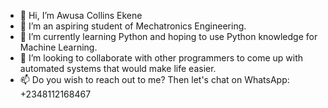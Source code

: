 - 👋 Hi, I’m Awusa Collins Ekene
- 👀 I’m an aspiring student of Mechatronics Engineering.
- 🌱 I’m currently learning Python and hoping to use Python knowledge for Machine Learning.
- 💞️ I’m looking to collaborate with other programmers to come up with automated systems that would make life easier.
- 📫 Do you wish to reach out to me?
Then let's chat on WhatsApp: +2348112168467

<!---
Collinshack/Collinshack is a ✨ special ✨ repository because its `README.md` (this file) appears on your GitHub profile.
You can click the Preview link to take a look at your changes.
--->
